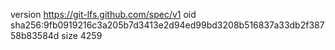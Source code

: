 version https://git-lfs.github.com/spec/v1
oid sha256:9fb0919216c3a205b7d3413e2d94ed99bd3208b516837a33db2f38758b83584d
size 4259
